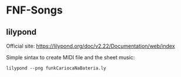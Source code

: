 # FNF-Songs

## lilypond

Official site: https://lilypond.org/doc/v2.22/Documentation/web/index

Simple sintax to create MIDI file and the sheet music:

    lilypond --png funkCariocaNaBateria.ly
	
	